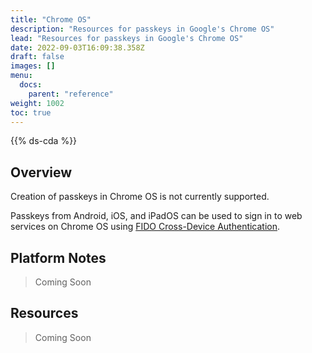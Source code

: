 ```yaml
---
title: "Chrome OS"
description: "Resources for passkeys in Google's Chrome OS"
lead: "Resources for passkeys in Google's Chrome OS"
date: 2022-09-03T16:09:38.358Z
draft: false
images: []
menu:
  docs:
    parent: "reference"
weight: 1002
toc: true
---
```


{{% ds-cda %}}

## Overview

Creation of passkeys in Chrome OS is not currently supported.

Passkeys from Android, iOS, and iPadOS can be used to sign in to web services on Chrome OS using [FIDO Cross-Device Authentication](../terms#cross-device-authentication-cda).

## Platform Notes

> Coming Soon

## Resources

> Coming Soon
